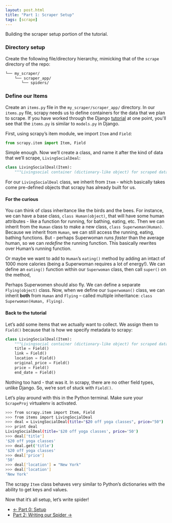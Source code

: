 ```yaml
---
layout: post.html
title: "Part 1: Scraper Setup"
tags: [scrape]
---
```



Building the scraper setup portion of the tutorial.

### Directory setup

Create the following file/directory hierarchy, mimicking that of the `scrape` directory of the repo:

```bash
└── my_scraper/
    └── scraper_app/
       └── spiders/
```

### Define our Items

Create an `items.py` file in the `my_scraper/scraper_app/` directory.  In our `items.py` file, scrapy needs us to define containers for the data that we plan to scrape. If you have worked through the Django [tutorial](https://docs.djangoproject.com/en/1.5/intro/tutorial01/) at one point, you'll see that the `items.py` is similar to `models.py` in Django.

First, using scrapy’s item module, we import `Item` and `Field`:

```python
from scrapy.item import Item, Field
```

Simple enough. Now we’ll create a class, and name it after the kind of data that we’ll scrape, `LivingSocialDeal`:

```python
class LivingSocialDeal(Item):
    """Livingsocial container (dictionary-like object) for scraped data"""
```

For our `LivingSocialDeal` class, we inherit from `Item` - which basically takes come pre-defined objects that scrapy has already built for us.

#### For the curious
You can think of class inheritance like the birds and the bees. For instance, we can have a base class, `class Human(object)`, that will have some human attributes - like a function for running, for bathing, eating, etc.  Then we can inherit from the `Human` class to make a new class, `class Superwoman(Human)`. Because we inherit from `Human`, we can still access the running, eating, bathing functions. But - perhaps Superwoman runs _faster_ than the average human, so we can _redefine_ the running function. This basically rewrites over Human’s running function.

Or maybe we want to add to `Human`’s `eating()` method by adding an intact of 1000 more calories (being a Superwoman requires a lot of energy!). We can define an `eating()` function within our `Superwoman` class, then call `super()` on the method,

Perhaps Superwomen should also fly. We can define a separate `Flying(object)` class. Now, when we define our `Superwoman()` class, we can inherit **both** from `Human` and `Flying` – called multiple inheritance: `class Superwoman(Human, Flying)`.

#### Back to the tutorial
Let’s add some items that we actually want to collect. We assign them to `Field()` because that is how we specify metadata to scrapy:

```python
class LivingSocialDeal(Item):
    """Livingsocial container (dictionary-like object) for scraped data"""
    title = Field()
    link = Field()
    location = Field()
    original_price = Field()
    price = Field()
    end_date = Field()
```

Nothing too hard - that was it. In scrapy, there are no other field types, unlike Django. So, we’re sort of stuck with `Field()`.

Let’s play around with this in the Python terminal. Make sure your `ScrapeProj` virtualenv is activated.

```bash
>>> from scrapy.item import Item, Field
>>> from items import LivingSocialDeal
>>> deal = LivingSocialDeal(title="$20 off yoga classes", price="50")
>>> print deal
LivingSocialDeal(title='$20 off yoga classes', price='50')
>>> deal['title']
'$20 off yoga classes'
>>> deal.get('title')
'$20 off yoga classes'
>>> deal['price']
'50'
>>> deal['location'] = "New York"
>>> deal['location']
'New York'
```

The scrapy `Item` class behaves very similar to Python’s dictionaries with the ability to get keys and values.

Now that it’s all setup, let’s write spider!

<nav>
  <ul class="pager">
    <li class="previous"><a href="{{ get_url('/scrape/part-0/') }}"><span aria-hidden="true">&larr;</span> Part 0: Setup</a></li>
    <li class="next"><a href="{{ get_url('/scrape/part-2/') }}">Part 2: Writing our Spider <span aria-hidden="true">&rarr;</span></a></li>
  </ul>
</nav>
